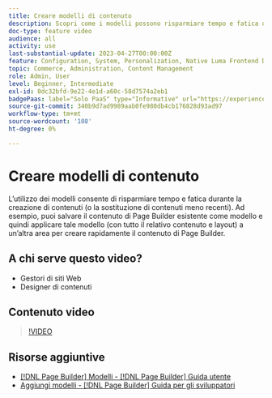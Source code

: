 ```yaml
---
title: Creare modelli di contenuto
description: Scopri come i modelli possono risparmiare tempo e fatica quando creano contenuti o sostituiscono contenuti meno recenti.
doc-type: feature video
audience: all
activity: use
last-substantial-update: 2023-04-27T00:00:00Z
feature: Configuration, System, Personalization, Native Luma Frontend Development
topic: Commerce, Administration, Content Management
role: Admin, User
level: Beginner, Intermediate
exl-id: 0dc32bfd-9e22-4e1d-a60c-58d7574a2eb1
badgePaas: label="Solo PaaS" type="Informative" url="https://experienceleague.adobe.com/it/docs/commerce/user-guides/product-solutions" tooltip="Applicabile solo ai progetti Adobe Commerce on Cloud (infrastruttura PaaS gestita da Adobe) e ai progetti on-premise."
source-git-commit: 340b9d7ad9989aab0fe980db4cb176828d93ad97
workflow-type: tm+mt
source-wordcount: '108'
ht-degree: 0%

---
```


# Creare modelli di contenuto

L’utilizzo dei modelli consente di risparmiare tempo e fatica durante la creazione di contenuti (o la sostituzione di contenuti meno recenti). Ad esempio, puoi salvare il contenuto di Page Builder esistente come modello e quindi applicare tale modello (con tutto il relativo contenuto e layout) a un’altra area per creare rapidamente il contenuto di Page Builder.

## A chi serve questo video?

- Gestori di siti Web
- Designer di contenuti

## Contenuto video

>[!VIDEO](https://video.tv.adobe.com/v/3410843?quality=12&learn=on&captions=ita)

## Risorse aggiuntive

- [[!DNL Page Builder] Modelli - [!DNL Page Builder] Guida utente](https://experienceleague.adobe.com/docs/commerce-admin/page-builder/templates.html?lang=it)
- [Aggiungi modelli - [!DNL Page Builder] Guida per gli sviluppatori](https://developer.adobe.com/commerce/frontend-core/page-builder/content-types/create/add-templates/)
